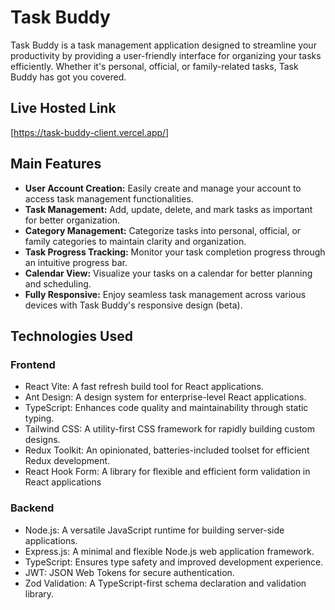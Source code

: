# Task Buddy

Task Buddy is a task management application designed to streamline your productivity by providing a user-friendly interface for organizing your tasks efficiently. Whether it's personal, official, or family-related tasks, Task Buddy has got you covered.

## Live Hosted Link

[https://task-buddy-client.vercel.app/]

## Main Features

- **User Account Creation:** Easily create and manage your account to access task management functionalities.
- **Task Management:** Add, update, delete, and mark tasks as important for better organization.
- **Category Management:** Categorize tasks into personal, official, or family categories to maintain clarity and organization.
- **Task Progress Tracking:** Monitor your task completion progress through an intuitive progress bar.
- **Calendar View:** Visualize your tasks on a calendar for better planning and scheduling.
- **Fully Responsive:** Enjoy seamless task management across various devices with Task Buddy's responsive design (beta).

## Technologies Used

### Frontend

- React Vite: A fast refresh build tool for React applications.
- Ant Design: A design system for enterprise-level React applications.
- TypeScript: Enhances code quality and maintainability through static typing.
- Tailwind CSS: A utility-first CSS framework for rapidly building custom designs.
- Redux Toolkit: An opinionated, batteries-included toolset for efficient Redux development.
- React Hook Form: A library for flexible and efficient form validation in React applications

### Backend

- Node.js: A versatile JavaScript runtime for building server-side applications.
- Express.js: A minimal and flexible Node.js web application framework.
- TypeScript: Ensures type safety and improved development experience.
- JWT: JSON Web Tokens for secure authentication.
- Zod Validation: A TypeScript-first schema declaration and validation library.
